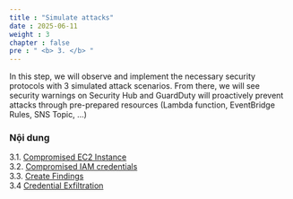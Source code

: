 ```yaml
---
title : "Simulate attacks"
date : 2025-06-11
weight : 3
chapter : false
pre : " <b> 3. </b> "
---
```


In this step, we will observe and implement the necessary security protocols with 3 simulated attack scenarios. From there, we will see security warnings on Security Hub and GuardDuty will proactively prevent attacks through pre-prepared resources (Lambda function, EventBridge Rules, SNS Topic, ...)

### Nội dung
3.1. [Compromised EC2 Instance](3.1-CompromisedEC2Instance/) \
3.2. [Compromised IAM credentials](3.2-CompromisedIAMcredentials) \
3.3. [Create Findings](3.3-Createfindings/) \
3.4  [Credential Exfiltration](3.4-Credential-exfiltration/)